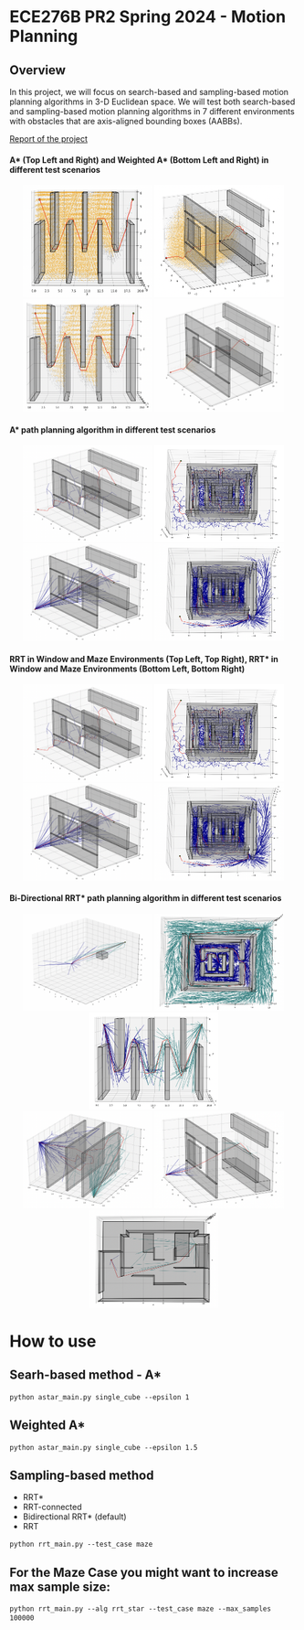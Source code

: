 # ECE276B PR2 Spring 2024 - Motion Planning

## Overview
In this project, we will focus on search-based and sampling-based motion planning algorithms in 3-D Euclidean space. We will test both search-based and sampling-based motion planning algorithms in 7 different environments with obstacles that are axis-aligned bounding boxes (AABBs). 

[Report of the project](https://drive.google.com/file/d/15PmhiIm68NDd3kgRTn9EB6amDcqkDHKF/view?usp=sharing)


#### A* (Top Left and Right) and Weighted A* (Bottom Left and Right) in different test scenarios

<div align="center">
    <img src="images/flappy.png" width="227" height="197">
    <img src="images/window.png" width="227" height="197">
</div>
<div align="center">
    <img src="images/weighted_A/bird.png" width="227" height="197">
    <img src="images/weighted_A/window.png" width="227" height="197">
</div>

#### A* path planning algorithm in different test scenarios

<div align="center">
    <img src="images/RRT_window.png" width="227" height="170">
    <img src="images/RRT_maze.png" width="227" height="170">
</div>    
<div align="center">
    <img src="images/RRT_satr_win.png" width="227" height="170">
    <img src="images/RRT_star_maze.png" width="227" height="170">
</div>



#### RRT in Window and Maze Environments (Top Left, Top Right), RRT* in Window and Maze Environments (Bottom Left, Bottom Right)

<div align="center">
    <img src="images/RRT_window.png" width="227" height="170">
    <img src="images/RRT_maze.png" width="227" height="170">
</div>
<div align="center">    
    <img src="images/RRT_satr_win.png" width="227" height="170">
    <img src="images/RRT_star_maze.png" width="227" height="170">
</div>

#### Bi-Directional RRT* path planning algorithm in different test scenarios

<div align="center">
    <img src="images/rrt_bid/cube.png" width="227" height="170">
    <img src="images/rrt_bid/maze.png" width="227" height="170">
    <img src="images/rrt_bid/bird.png" width="227" height="170">
</div>
<div align="center">
    <img src="images/rrt_bid/monza.png" width="227" height="170">
    <img src="images/rrt_bid/window.png" width="227" height="170">
    <img src="images/rrt_bid/room.png" width="227" height="170">
</div>


# How to use
## Searh-based method - A*
```
python astar_main.py single_cube --epsilon 1
```
## Weighted A*
```
python astar_main.py single_cube --epsilon 1.5
```
## Sampling-based method 
- RRT*
- RRT-connected
- Bidirectional RRT* (default)
- RRT 
```
python rrt_main.py --test_case maze
```
## For the Maze Case you might want to increase max sample size:
```
python rrt_main.py --alg rrt_star --test_case maze --max_samples 100000

```